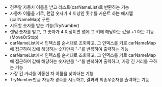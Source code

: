 - 경주할 자동차 이름을 받고 리스트(carNameList)로 반환하는 기능
- 자동차 이름을 키로, 랜덤 숫자가 4 이상인 횟수를 카운트 하는 해시맵(carNameMap) 구현
- 시도할 숫자를 받는 기능(TryNumber)
- 랜덤 숫자를 받고, 그 숫자가 4 이상이면 맵에 그 키에 해당하는 값을 +1 하는 기능(MoveOrStop)
- carNameList에서 인덱스를 순서대로 조회하고, 그 인덱스를 키로 carNameMap에 접근하여 값에 해당하는 숫자만큼 "-"를 반복하여 출력하는 기능
- carNameList에서 인덱스를 순서대로 조회하고, 그 인덱스를 키로 carNameMap에 접근하여 값에 해당하는 숫자만큼 "-"를 반복하여 출력하고, 가장 긴 거리를 구하는 기능
- 가장 긴 거리를 이동한 차 이름을 찾아내는 기능
- TryNumber만큼 자동차 경주를 시도하고, 결과와 최종우승자를 출력하는 기능